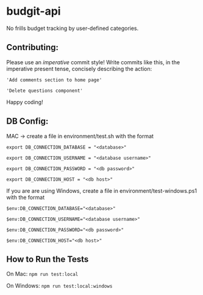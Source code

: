 # budgit-api

No frills budget tracking by user-defined categories.

## Contributing:

Please use an _imperative_ commit style!
Write commits like this, in the imperative present tense, concisely describing the action:

`'Add comments section to home page'`

`'Delete questions component'`

Happy coding!

## DB Config:

MAC -> create a file in environment/test.sh with the format

```
export DB_CONNECTION_DATABASE = "<database>"
  
export DB_CONNECTION_USERNAME = "<database username>"
  
export DB_CONNECTION_PASSWORD = "<db password>"
  
export DB_CONNECTION_HOST = "<db host>" 
```
  
 If you are are using Windows, create a file in environment/test-windows.ps1 with the format

```
$env:DB_CONNECTION_DATABASE="<database>"
  
$env:DB_CONNECTION_USERNAME="<database username>"
  
$env:DB_CONNECTION_PASSWORD="<db password>"
  
$env:DB_CONNECTION_HOST="<db host>"
```

## How to Run the Tests
On Mac:
`npm run test:local`

On Windows:
`npm run test:local:windows`
